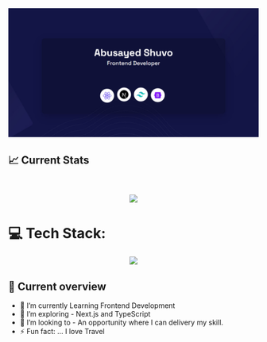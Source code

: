  <a href="https://abusayedshuvo.com">
    <img src="https://raw.githubusercontent.com/Abusayedshuvo/Abusayedshuvo/main/00.png" />
  </a>

## :chart_with_upwards_trend: Current Stats

<br />
<p align="center">
  <img width="70%" src="https://github-readme-streak-stats.herokuapp.com?user=Abusayedshuvo&theme=blue-navy" /> 
</p>

# 💻 Tech Stack:

<p align="center">
  <a href="https://abusayedshuvo.com">
    <img src="https://skillicons.dev/icons?i=react,nextjs,tailwind,bootstrap,css,nodejs,js,materialui" />
  </a>
</p>

## :eyes: Current overview

- 🔭 I’m currently Learning Frontend Development
- 🌱 I’m exploring - Next.js and TypeScript
- 👯 I’m looking to - An opportunity where I can delivery my skill.
- ⚡ Fun fact: ... I love Travel
